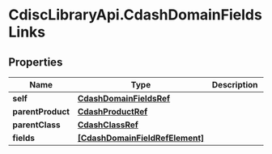 # CdiscLibraryApi.CdashDomainFieldsLinks

## Properties

Name | Type | Description | Notes
------------ | ------------- | ------------- | -------------
**self** | [**CdashDomainFieldsRef**](CdashDomainFieldsRef.md) |  | [optional] 
**parentProduct** | [**CdashProductRef**](CdashProductRef.md) |  | [optional] 
**parentClass** | [**CdashClassRef**](CdashClassRef.md) |  | [optional] 
**fields** | [**[CdashDomainFieldRefElement]**](CdashDomainFieldRefElement.md) |  | [optional] 


